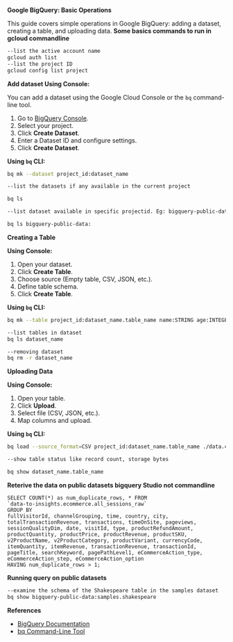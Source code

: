 **Google BigQuery: Basic Operations**

This guide covers simple operations in Google BigQuery: adding a dataset, creating a table, and uploading data.
**Some basics commands to run in gcloud commandline**
```bash
--list the active account name
gcloud auth list
--list the project ID
gcloud config list project
```

**Add dataset Using Console:**

You can add a dataset using the Google Cloud Console or the `bq` command-line tool.


1. Go to [BigQuery Console](https://console.cloud.google.com/bigquery).
2. Select your project.
3. Click **Create Dataset**.
4. Enter a Dataset ID and configure settings.
5. Click **Create Dataset**.

**Using `bq` CLI:**
```bash
bq mk --dataset project_id:dataset_name

--list the datasets if any available in the current project

bq ls

--list dataset available in specific projectid. Eg: bigquery-public-data

bq ls bigquery-public-data:

```

**Creating a Table**

**Using Console:**
1. Open your dataset.
2. Click **Create Table**.
3. Choose source (Empty table, CSV, JSON, etc.).
4. Define table schema.
5. Click **Create Table**.

**Using `bq` CLI:**
```bash
bq mk --table project_id:dataset_name.table_name name:STRING age:INTEGER

--list tables in dataset 
bq ls dataset_name

--removing dataset 
bq rm -r dataset_name

```

**Uploading Data**

**Using Console:**
1. Open your table.
2. Click **Upload**.
3. Select file (CSV, JSON, etc.).
4. Map columns and upload.

**Using `bq` CLI:**
```bash
bq load --source_format=CSV project_id:dataset_name.table_name ./data.csv name:STRING,age:INTEGER

--show table status like record count, storage bytes 

bq show dataset_name.table_name
```

**Reterive the data on public datasets bigquery Studio not commandline**
``` 
SELECT COUNT(*) as num_duplicate_rows, * FROM
`data-to-insights.ecommerce.all_sessions_raw`
GROUP BY
fullVisitorId, channelGrouping, time, country, city, totalTransactionRevenue, transactions, timeOnSite, pageviews, sessionQualityDim, date, visitId, type, productRefundAmount, productQuantity, productPrice, productRevenue, productSKU, v2ProductName, v2ProductCategory, productVariant, currencyCode, itemQuantity, itemRevenue, transactionRevenue, transactionId, pageTitle, searchKeyword, pagePathLevel1, eCommerceAction_type, eCommerceAction_step, eCommerceAction_option
HAVING num_duplicate_rows > 1;

```
**Running query on public datasets**

```bash 
--examine the schema of the Shakespeare table in the samples dataset
bq show bigquery-public-data:samples.shakespeare
```

**References**

- [BigQuery Documentation](https://cloud.google.com/bigquery/docs)
- [bq Command-Line Tool](https://cloud.google.com/bigquery/docs/bq-command-line-tool)
